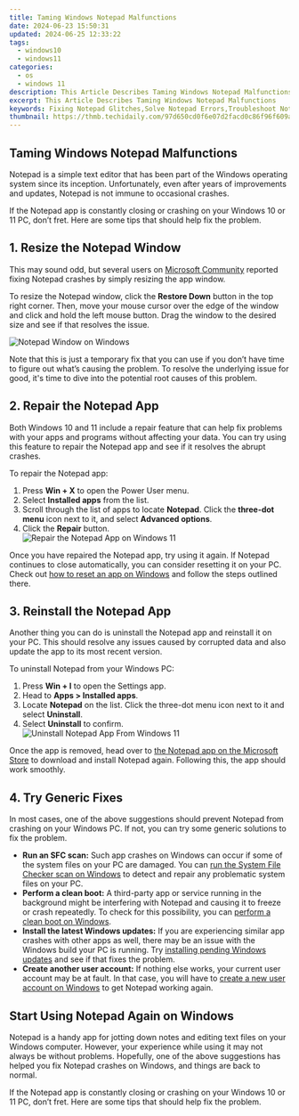 ```yaml
---
title: Taming Windows Notepad Malfunctions
date: 2024-06-23 15:50:31
updated: 2024-06-25 12:33:22
tags:
  - windows10
  - windows11
categories:
  - os
  - windows 11
description: This Article Describes Taming Windows Notepad Malfunctions
excerpt: This Article Describes Taming Windows Notepad Malfunctions
keywords: Fixing Notepad Glitches,Solve Notepad Errors,Troubleshoot Notepad,Overcome Notpad Issues,Tackle Notepad Crashes,Resolve Windows Notepad,Mastering Notepad Fix
thumbnail: https://thmb.techidaily.com/97d650cd0f6e07d2facd0c86f96f609a10afc326cf6eb9f144fb267795cd5a9a.jpg
---
```


## Taming Windows Notepad Malfunctions

 Notepad is a simple text editor that has been part of the Windows operating system since its inception. Unfortunately, even after years of improvements and updates, Notepad is not immune to occasional crashes.

 If the Notepad app is constantly closing or crashing on your Windows 10 or 11 PC, don’t fret. Here are some tips that should help fix the problem.

## 1\. Resize the Notepad Window

 This may sound odd, but several users on [Microsoft Community](https://answers.microsoft.com/en-us/windows/forum/all/notepad-is-closing-automatically-windows-11-home/fc1a1f61-40ed-48ec-be84-1133a40e25dc) reported fixing Notepad crashes by simply resizing the app window.

 To resize the Notepad window, click the **Restore Down** button in the top right corner. Then, move your mouse cursor over the edge of the window and click and hold the left mouse button. Drag the window to the desired size and see if that resolves the issue.

![Notepad Window on Windows](https://static1.makeuseofimages.com/wordpress/wp-content/uploads/2023/08/notepad-window-on-windows.jpg)

 Note that this is just a temporary fix that you can use if you don’t have time to figure out what’s causing the problem. To resolve the underlying issue for good, it's time to dive into the potential root causes of this problem.

## 2\. Repair the Notepad App

 Both Windows 10 and 11 include a repair feature that can help fix problems with your apps and programs without affecting your data. You can try using this feature to repair the Notepad app and see if it resolves the abrupt crashes.

 To repair the Notepad app:

1. Press **Win + X** to open the Power User menu.
2. Select **Installed apps** from the list.
3. Scroll through the list of apps to locate **Notepad**. Click the **three-dot menu** icon next to it, and select **Advanced options**.
4. Click the **Repair** button.  
![Repair the Notepad App on Windows 11](https://static1.makeuseofimages.com/wordpress/wp-content/uploads/2023/08/repair-the-notepad-app-on-windows-11.jpg)

 Once you have repaired the Notepad app, try using it again. If Notepad continues to close automatically, you can consider resetting it on your PC. Check out [how to reset an app on Windows](https://www.makeuseof.com/windows-reset-app/) and follow the steps outlined there.

## 3\. Reinstall the Notepad App

 Another thing you can do is uninstall the Notepad app and reinstall it on your PC. This should resolve any issues caused by corrupted data and also update the app to its most recent version.

 To uninstall Notepad from your Windows PC:

1. Press **Win + I** to open the Settings app.
2. Head to **Apps > Installed apps**.
3. Locate **Notepad** on the list. Click the three-dot menu icon next to it and select **Uninstall**.
4. Select **Uninstall** to confirm.  
![Uninstall Notepad App From Windows 11](https://static1.makeuseofimages.com/wordpress/wp-content/uploads/2023/08/uninstall-notepad-app-from-windows-11.jpg)

 Once the app is removed, head over to [the Notepad app on the Microsoft Store](https://apps.microsoft.com/store/detail/windows-notepad/9MSMLRH6LZF3) to download and install Notepad again. Following this, the app should work smoothly.

## 4\. Try Generic Fixes

 In most cases, one of the above suggestions should prevent Notepad from crashing on your Windows PC. If not, you can try some generic solutions to fix the problem.

* **Run an SFC scan:** Such app crashes on Windows can occur if some of the system files on your PC are damaged. You can [run the System File Checker scan on Windows](https://www.makeuseof.com/system-file-checker-sfc-windows/) to detect and repair any problematic system files on your PC.
* **Perform a clean boot:** A third-party app or service running in the background might be interfering with Notepad and causing it to freeze or crash repeatedly. To check for this possibility, you can [perform a clean boot on Windows](https://www.makeuseof.com/how-perform-clean-boot-windows-10/).
* **Install the latest Windows updates:** If you are experiencing similar app crashes with other apps as well, there may be an issue with the Windows build your PC is running. Try [installing pending Windows updates](https://www.makeuseof.com/update-windows-manually/) and see if that fixes the problem.
* **Create another user account:** If nothing else works, your current user account may be at fault. In that case, you will have to [create a new user account on Windows](https://www.makeuseof.com/tag/fix-windows-issues-creating-new-user-account/) to get Notepad working again.

## Start Using Notepad Again on Windows

 Notepad is a handy app for jotting down notes and editing text files on your Windows computer. However, your experience while using it may not always be without problems. Hopefully, one of the above suggestions has helped you fix Notepad crashes on Windows, and things are back to normal.

 If the Notepad app is constantly closing or crashing on your Windows 10 or 11 PC, don’t fret. Here are some tips that should help fix the problem.
